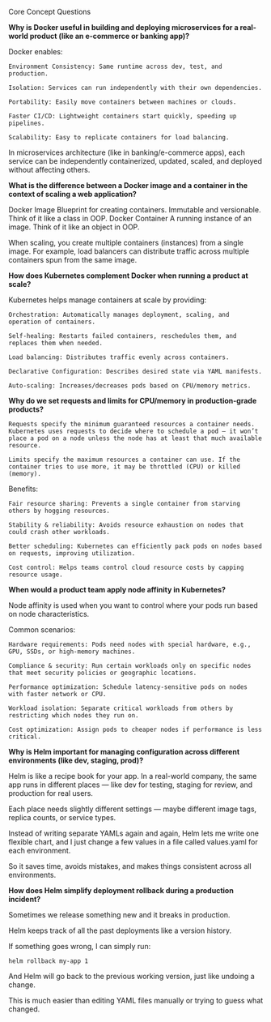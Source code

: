 Core Concept Questions

**Why is Docker useful in building and deploying microservices for a real-world product (like an e-commerce or banking app)?**

Docker enables:

    Environment Consistency: Same runtime across dev, test, and production.

    Isolation: Services can run independently with their own dependencies.

    Portability: Easily move containers between machines or clouds.

    Faster CI/CD: Lightweight containers start quickly, speeding up pipelines.

    Scalability: Easy to replicate containers for load balancing.

In microservices architecture (like in banking/e-commerce apps), each service can be independently containerized, updated, scaled, and deployed without affecting others.

**What is the difference between a Docker image and a container in the context of scaling a web application?**

Docker Image	Blueprint for creating containers. Immutable and versionable. Think of it like a class in OOP.
Docker Container	A running instance of an image. Think of it like an object in OOP.

When scaling, you create multiple containers (instances) from a single image. For example, load balancers can distribute traffic across multiple containers spun from the same image.

**How does Kubernetes complement Docker when running a product at scale?**

Kubernetes helps manage containers at scale by providing:

    Orchestration: Automatically manages deployment, scaling, and operation of containers.

    Self-healing: Restarts failed containers, reschedules them, and replaces them when needed.

    Load balancing: Distributes traffic evenly across containers.

    Declarative Configuration: Describes desired state via YAML manifests.

    Auto-scaling: Increases/decreases pods based on CPU/memory metrics.


**Why do we set requests and limits for CPU/memory in production-grade products?**

    Requests specify the minimum guaranteed resources a container needs. Kubernetes uses requests to decide where to schedule a pod — it won’t place a pod on a node unless the node has at least that much available resource.

    Limits specify the maximum resources a container can use. If the container tries to use more, it may be throttled (CPU) or killed (memory).

Benefits:

    Fair resource sharing: Prevents a single container from starving others by hogging resources.

    Stability & reliability: Avoids resource exhaustion on nodes that could crash other workloads.

    Better scheduling: Kubernetes can efficiently pack pods on nodes based on requests, improving utilization.

    Cost control: Helps teams control cloud resource costs by capping resource usage.

**When would a product team apply node affinity in Kubernetes?**

Node affinity is used when you want to control where your pods run based on node characteristics.

Common scenarios:

    Hardware requirements: Pods need nodes with special hardware, e.g., GPU, SSDs, or high-memory machines.

    Compliance & security: Run certain workloads only on specific nodes that meet security policies or geographic locations.

    Performance optimization: Schedule latency-sensitive pods on nodes with faster network or CPU.

    Workload isolation: Separate critical workloads from others by restricting which nodes they run on.

    Cost optimization: Assign pods to cheaper nodes if performance is less critical.

**Why is Helm important for managing configuration across different environments (like dev, staging, prod)?**

Helm is like a recipe book for your app. In a real-world company, the same app runs in different places — like dev for testing, staging for review, and production for real users.

Each place needs slightly different settings — maybe different image tags, replica counts, or service types.

Instead of writing separate YAMLs again and again, Helm lets me write one flexible chart, and I just change a few values in a file called values.yaml for each environment.

So it saves time, avoids mistakes, and makes things consistent across all environments.

**How does Helm simplify deployment rollback during a production incident?**

Sometimes we release something new and it breaks in production. 

Helm keeps track of all the past deployments like a version history.

If something goes wrong, I can simply run:

    helm rollback my-app 1

And Helm will go back to the previous working version, just like undoing a change.

This is much easier than editing YAML files manually or trying to guess what changed.